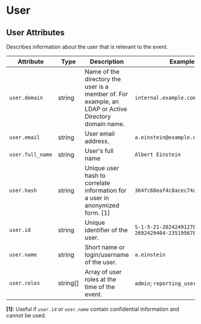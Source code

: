 
<!--- Hugo front matter used to generate the website version of this page:
--->

<!-- NOTE: THIS FILE IS AUTOGENERATED. DO NOT EDIT BY HAND. -->
<!-- see templates/registry/markdown/attribute_namespace.md.j2 -->

# User



## User Attributes

Describes information about the user that is relevant to the event.

| Attribute  | Type | Description  | Examples  | Stability |
|---|---|---|---|---|
| `user.domain` | string | Name of the directory the user is a member of. For example, an LDAP or Active Directory domain name. | `internal.example.com` | ![Experimental](https://img.shields.io/badge/-experimental-blue) |
| `user.email` | string | User email address. | `a.einstein@example.com` | ![Experimental](https://img.shields.io/badge/-experimental-blue) |
| `user.full_name` | string | User's full name | `Albert Einstein` | ![Experimental](https://img.shields.io/badge/-experimental-blue) |
| `user.hash` | string | Unique user hash to correlate information for a user in anonymized form. [1] | `364fc68eaf4c8acec74a4e52d7d1feaa` | ![Experimental](https://img.shields.io/badge/-experimental-blue) |
| `user.id` | string | Unique identifier of the user. | `S-1-5-21-202424912787-2692429404-2351956786-1000` | ![Experimental](https://img.shields.io/badge/-experimental-blue) |
| `user.name` | string | Short name or login/username of the user. | `a.einstein` | ![Experimental](https://img.shields.io/badge/-experimental-blue) |
| `user.roles` | string[] | Array of user roles at the time of the event. | `admin`; `reporting_user` | ![Experimental](https://img.shields.io/badge/-experimental-blue) |


**[1]:** Useful if `user.id` or `user.name` contain confidential information and cannot be used.


